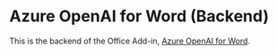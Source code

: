 # Azure OpenAI for Word (Backend)
This is the backend of the Office Add-in, [Azure OpenAI for Word](https://github.com/Alan-Kuan/AOAI-for-Word).
